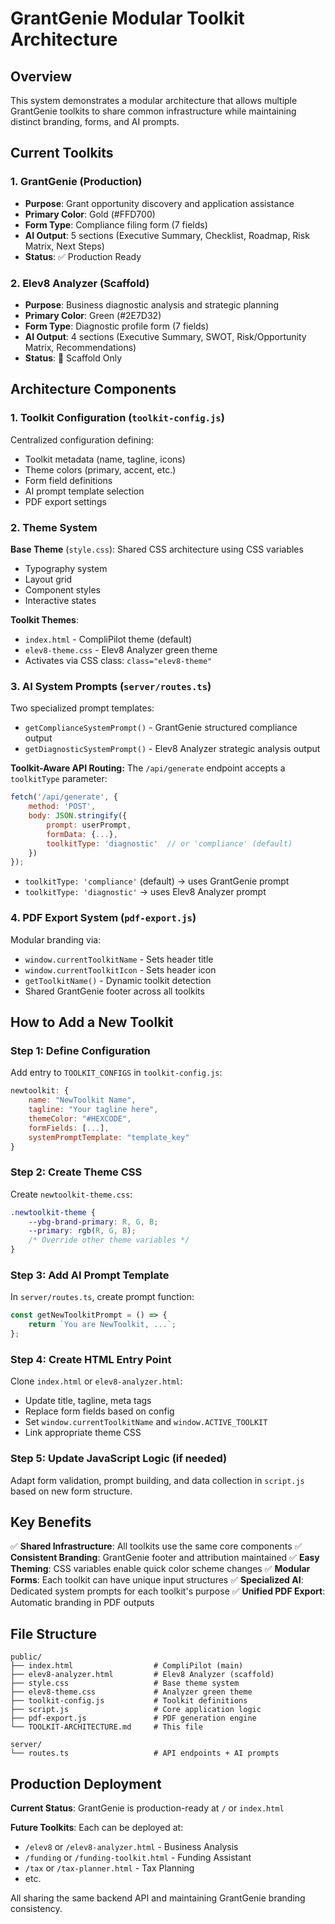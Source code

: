 # GrantGenie Modular Toolkit Architecture

## Overview
This system demonstrates a modular architecture that allows multiple GrantGenie toolkits to share common infrastructure while maintaining distinct branding, forms, and AI prompts.

## Current Toolkits

### 1. GrantGenie (Production)
- **Purpose**: Grant opportunity discovery and application assistance
- **Primary Color**: Gold (#FFD700)
- **Form Type**: Compliance filing form (7 fields)
- **AI Output**: 5 sections (Executive Summary, Checklist, Roadmap, Risk Matrix, Next Steps)
- **Status**: ✅ Production Ready

### 2. Elev8 Analyzer (Scaffold)
- **Purpose**: Business diagnostic analysis and strategic planning
- **Primary Color**: Green (#2E7D32)
- **Form Type**: Diagnostic profile form (7 fields)
- **AI Output**: 4 sections (Executive Summary, SWOT, Risk/Opportunity Matrix, Recommendations)
- **Status**: 🚧 Scaffold Only

## Architecture Components

### 1. Toolkit Configuration (`toolkit-config.js`)
Centralized configuration defining:
- Toolkit metadata (name, tagline, icons)
- Theme colors (primary, accent, etc.)
- Form field definitions
- AI prompt template selection
- PDF export settings

### 2. Theme System
**Base Theme** (`style.css`): Shared CSS architecture using CSS variables
- Typography system
- Layout grid
- Component styles
- Interactive states

**Toolkit Themes**:
- `index.html` - CompliPilot theme (default)
- `elev8-theme.css` - Elev8 Analyzer green theme
- Activates via CSS class: `class="elev8-theme"`

### 3. AI System Prompts (`server/routes.ts`)
Two specialized prompt templates:
- `getComplianceSystemPrompt()` - GrantGenie structured compliance output
- `getDiagnosticSystemPrompt()` - Elev8 Analyzer strategic analysis output

**Toolkit-Aware API Routing:**
The `/api/generate` endpoint accepts a `toolkitType` parameter:
```javascript
fetch('/api/generate', {
    method: 'POST',
    body: JSON.stringify({
        prompt: userPrompt,
        formData: {...},
        toolkitType: 'diagnostic'  // or 'compliance' (default)
    })
});
```
- `toolkitType: 'compliance'` (default) → uses GrantGenie prompt
- `toolkitType: 'diagnostic'` → uses Elev8 Analyzer prompt

### 4. PDF Export System (`pdf-export.js`)
Modular branding via:
- `window.currentToolkitName` - Sets header title
- `window.currentToolkitIcon` - Sets header icon
- `getToolkitName()` - Dynamic toolkit detection
- Shared GrantGenie footer across all toolkits

## How to Add a New Toolkit

### Step 1: Define Configuration
Add entry to `TOOLKIT_CONFIGS` in `toolkit-config.js`:
```javascript
newtoolkit: {
    name: "NewToolkit Name",
    tagline: "Your tagline here",
    themeColor: "#HEXCODE",
    formFields: [...],
    systemPromptTemplate: "template_key"
}
```

### Step 2: Create Theme CSS
Create `newtoolkit-theme.css`:
```css
.newtoolkit-theme {
    --ybg-brand-primary: R, G, B;
    --primary: rgb(R, G, B);
    /* Override other theme variables */
}
```

### Step 3: Add AI Prompt Template
In `server/routes.ts`, create prompt function:
```typescript
const getNewToolkitPrompt = () => {
    return `You are NewToolkit, ...`;
};
```

### Step 4: Create HTML Entry Point
Clone `index.html` or `elev8-analyzer.html`:
- Update title, tagline, meta tags
- Replace form fields based on config
- Set `window.currentToolkitName` and `window.ACTIVE_TOOLKIT`
- Link appropriate theme CSS

### Step 5: Update JavaScript Logic (if needed)
Adapt form validation, prompt building, and data collection in `script.js` based on new form structure.

## Key Benefits

✅ **Shared Infrastructure**: All toolkits use the same core components
✅ **Consistent Branding**: GrantGenie footer and attribution maintained
✅ **Easy Theming**: CSS variables enable quick color scheme changes
✅ **Modular Forms**: Each toolkit can have unique input structures
✅ **Specialized AI**: Dedicated system prompts for each toolkit's purpose
✅ **Unified PDF Export**: Automatic branding in PDF outputs

## File Structure

```
public/
├── index.html                  # CompliPilot (main)
├── elev8-analyzer.html         # Elev8 Analyzer (scaffold)
├── style.css                   # Base theme system
├── elev8-theme.css             # Analyzer green theme
├── toolkit-config.js           # Toolkit definitions
├── script.js                   # Core application logic
├── pdf-export.js               # PDF generation engine
└── TOOLKIT-ARCHITECTURE.md     # This file

server/
└── routes.ts                   # API endpoints + AI prompts
```

## Production Deployment

**Current Status**: GrantGenie is production-ready at `/` or `index.html`

**Future Toolkits**: Each can be deployed at:
- `/elev8` or `/elev8-analyzer.html` - Business Analysis
- `/funding` or `/funding-toolkit.html` - Funding Assistant
- `/tax` or `/tax-planner.html` - Tax Planning
- etc.

All sharing the same backend API and maintaining GrantGenie branding consistency.
